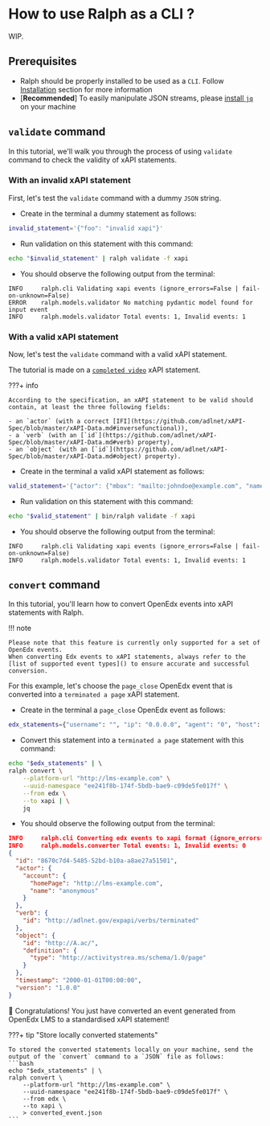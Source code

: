 # How to use Ralph as a CLI ?

WIP.

## Prerequisites

- Ralph should be properly installed to be used as a `CLI`. Follow [Installation](../index.md#installation) section for more information
- [**Recommended**] To easily manipulate JSON streams, please [install `jq`](https://jqlang.github.io/jq/download/) on your machine

## `validate` command

In this tutorial, we'll walk you through the process of using `validate` command to check the validity of xAPI statements. 

### With an invalid xAPI statement

First, let's test the `validate` command with a dummy `JSON` string.

- Create in the terminal a dummy statement as follows: 

```bash
invalid_statement='{"foo": "invalid xapi"}'
```

- Run validation on this statement with this command:

```bash
echo "$invalid_statement" | ralph validate -f xapi 
```

- You should observe the following output from the terminal:

```plaintext
INFO     ralph.cli Validating xapi events (ignore_errors=False | fail-on-unknown=False)
ERROR    ralph.models.validator No matching pydantic model found for input event
INFO     ralph.models.validator Total events: 1, Invalid events: 1
```

### With a valid xAPI statement

Now, let's test the `validate` command with a valid xAPI statement.

The tutorial is made on a [`completed video`](https://profiles.adlnet.gov/profile/90b2c849-d744-4d0c-8bd0-403e7859a35b/templates/22d6bb8b-c562-46d7-a773-a01aa179826a) xAPI statement.

???+ info

    According to the specification, an xAPI statement to be valid should contain, at least the three following fields:

    - an `actor` (with a correct [IFI](https://github.com/adlnet/xAPI-Spec/blob/master/xAPI-Data.md#inversefunctional)), 
    - a `verb` (with an [`id`](https://github.com/adlnet/xAPI-Spec/blob/master/xAPI-Data.md#verb) property), 
    - an `object` (with an [`id`](https://github.com/adlnet/xAPI-Spec/blob/master/xAPI-Data.md#object) property).


- Create in the terminal a valid xAPI statement as follows: 

```bash
valid_statement='{"actor": {"mbox": "mailto:johndoe@example.com", "name": "John Doe"}, "verb": {"id": "http://adlnet.gov/expapi/verbs/completed"}, "object": {"id": "http://example.com/video/001-introduction"}, "timestamp": "2023-10-31T15:30:00Z"}'
```

- Run validation on this statement with this command:

``` bash
echo "$valid_statement" | bin/ralph validate -f xapi 
```

- You should observe the following output from the terminal: 

```plaintext
INFO     ralph.cli Validating xapi events (ignore_errors=False | fail-on-unknown=False)
INFO     ralph.models.validator Total events: 1, Invalid events: 1
```

## `convert` command

In this tutorial, you'll learn how to convert OpenEdx events into xAPI statements with Ralph. 

!!! note

    Please note that this feature is currently only supported for a set of OpenEdx events. 
    When converting Edx events to xAPI statements, always refer to the [list of supported event types]() to ensure accurate and successful conversion.

For this example, let's choose the `page_close` OpenEdx event that is converted into a `terminated a page` xAPI statement.

- Create in the terminal a `page_close` OpenEdx event as follows: 

```bash
edx_statements={"username": "", "ip": "0.0.0.0", "agent": "0", "host": "0", "referer": "", "accept_language": "0", "context": {"course_id": "", "course_user_tags": null, "module": null, "org_id": "0", "path": ".", "user_id": null}, "time": "2000-01-01T00:00:00", "page": "http://A.ac/", "event_source": "browser", "session": "", "event": "{}", "event_type": "page_close", "name": "page_close"}
```

- Convert this statement into a `terminated a page` statement with this command:

```bash
echo "$edx_statements" | \ 
ralph convert \
    --platform-url "http://lms-example.com" \
    --uuid-namespace "ee241f8b-174f-5bdb-bae9-c09de5fe017f" \
    --from edx \
    --to xapi | \
    jq
```

- You should observe the following output from the terminal: 

```json
INFO     ralph.cli Converting edx events to xapi format (ignore_errors=False | fail-on-unknown=False)
INFO     ralph.models.converter Total events: 1, Invalid events: 0
{
  "id": "8670c7d4-5485-52bd-b10a-a8ae27a51501",
  "actor": {
    "account": {
      "homePage": "http://lms-example.com",
      "name": "anonymous"
    }
  },
  "verb": {
    "id": "http://adlnet.gov/expapi/verbs/terminated"
  },
  "object": {
    "id": "http://A.ac/",
    "definition": {
      "type": "http://activitystrea.ms/schema/1.0/page"
    }
  },
  "timestamp": "2000-01-01T00:00:00",
  "version": "1.0.0"
}
```

🎉 Congratulations! You just have converted an event generated from OpenEdx LMS to a standardised xAPI statement! 

???+ tip "Store locally converted statements"

    To stored the converted statements locally on your machine, send the output of the `convert` command to a `JSON` file as follows:
    ```bash
    echo "$edx_statements" | \ 
    ralph convert \
        --platform-url "http://lms-example.com" \
        --uuid-namespace "ee241f8b-174f-5bdb-bae9-c09de5fe017f" \
        --from edx \
        --to xapi \
        > converted_event.json
    ```


